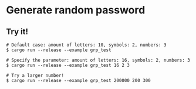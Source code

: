 # Generate random password




## Try it!
```shell script
# Default case: amount of letters: 10, symbols: 2, numbers: 3
$ cargo run --release --example grp_test

# Specify the parameter: amount of letters: 16, symbols: 2, numbers: 3
$ cargo run --release --example grp_test 16 2 3

# Try a larger number!
$ cargo run --release --example grp_test 200000 200 300
```










